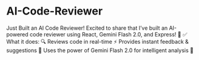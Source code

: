 # AI-Code-Reviewer
Just Built an AI Code Reviewer!  Excited to share that I’ve built an AI-powered code reviewer using React, Gemini Flash 2.0, and Express! 🎉 ✅ What it does:  🔍 Reviews code in real-time  ⚡ Provides instant feedback &amp; suggestions  🧠 Uses the power of Gemini Flash 2.0 for intelligent analysis  🤝 
